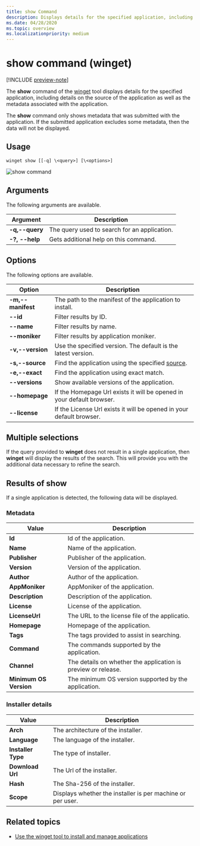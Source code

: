 ```yaml
---
title: show Command
description: Displays details for the specified application, including details on the source of the application as well as the metadata associated with the application.
ms.date: 04/28/2020
ms.topic: overview
ms.localizationpriority: medium
---
```


# show command (winget)

[!INCLUDE [preview-note](../../includes/package-manager-preview.md)]

The **show** command of the [winget](index.md) tool displays details for the specified application, including details on the source of the application as well as the metadata associated with the application.

The **show** command only shows metadata that was submitted with the application. If the submitted application excludes some metadata, then the data will not be displayed.

## Usage

`winget show [[-q] \<query>] [\<options>]`

![show command](images\show.png)

## Arguments

The following arguments are available.

| Argument  | Description |
|--------------|-------------|
| **-q,--query** |  The query used to search for an application. |
| **-?, --help** |  Gets additional help on this command. |

## Options

The following options are available.

| Option  | Description |
|--------------|-------------|
| **-m,--manifest** | The path to the manifest of the application to install. |
| **--id**         |  Filter results by ID. |
| **--name**   |      Filter results by name. |
| **--moniker**   |  Filter results by application moniker. |
| **-v,--version** |  Use the specified version. The default is the latest version. |
| **-s,--source** |   Find the application using the specified [source](source.md). |
| **-e,--exact**     | Find the application using exact match. |
| **--versions**    | Show available versions of the application. |
| **--homepage**  | If the Homepage Url exists it will be opened in your default browser. |
| **--license**   | If the License Url exists it will be opened in your default browser. |

## Multiple selections

If the query provided to **winget** does not result in a single application, then **winget** will display the results of the search. This will provide you with the additional data necessary to refine the search.

## Results of show

If a single application is detected, the following data will be displayed.

### Metadata

| Value  | Description |
|--------------|-------------|
| **Id**   | Id of the application. |
| **Name**  | Name of the application. |
| **Publisher** | Publisher of the application. |
| **Version** | Version of the application. |
| **Author**  | Author of the application. |
| **AppMoniker** | AppMoniker of the application. |
| **Description** | Description of the application. |
| **License**  | License of the application. |
| **LicenseUrl** | The URL to the license file of the applicatio. |
| **Homepage**  | Homepage of the application. |
| **Tags** | The tags provided to assist in searching.  |
| **Command** | The commands supported by the application. |
| **Channel**  | The details on whether the application is preview or release.  |
| **Minimum OS Version** | The minimum OS version supported by the application. |

### Installer details

| Value  | Description |
|--------------|-------------|
| **Arch**   | The architecture of the installer. |
| **Language**  | The language of the installer. |
| **Installer Type**  | The type of installer. |
| **Download Url** | The Url of the installer. |
| **Hash** | The Sha-256 of the installer.  |
| **Scope** | Displays whether the installer is per machine or per user. |

## Related topics

* [Use the winget tool to install and manage applications](index.md)
